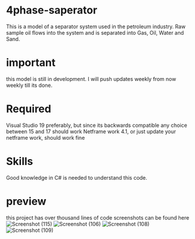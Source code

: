# 4phase-saperator
This is a model of a separator system used in the petroleum industry. Raw sample oil flows into the system and is separated into Gas, Oil, Water and Sand.

# important
this model is still in development. I will push updates weekly from now weekly till its done.

# Required
Visual Studio 19 preferably, but since its backwards compatible any choice between 15 and 17 should work
Netframe work 4.1, or just update your netframe work, should work fine

# Skills
Good knowledge in C# is needed to understand this code. 

# preview
this project has over thousand lines of code
screenshots can be found here
![Screenshot (115)](https://user-images.githubusercontent.com/61987203/122172372-36718380-ce70-11eb-8b39-4ad5cec9de03.png)
![Screenshot (106)](https://user-images.githubusercontent.com/61987203/122172394-383b4700-ce70-11eb-9db0-2260e2e02c42.png)
![Screenshot (108)](https://user-images.githubusercontent.com/61987203/122172404-396c7400-ce70-11eb-81c4-c581b56b3a64.png)
![Screenshot (109)](https://user-images.githubusercontent.com/61987203/122172409-3a9da100-ce70-11eb-9b1b-3ff251a97ff6.png)
